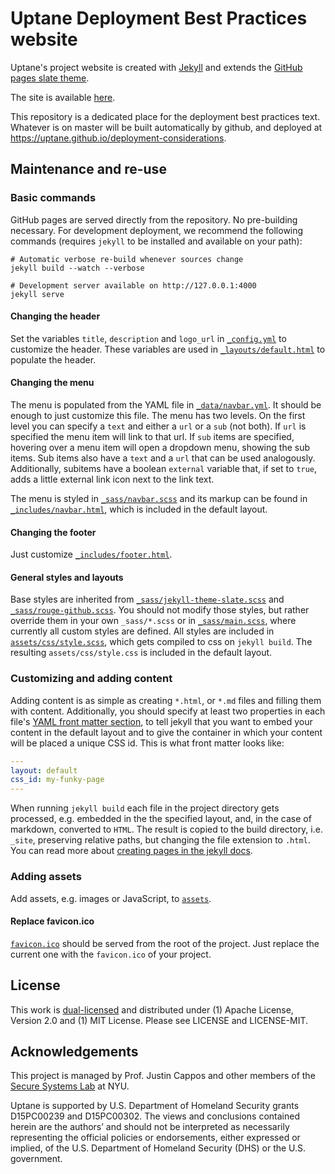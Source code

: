# Uptane Deployment Best Practices website

Uptane's project website is created with [Jekyll](https://jekyllrb.com) and extends
the [GitHub pages slate theme](https://github.com/pages-themes/slate).

The site is available [here](https://uptane.github.io/).

This repository is a dedicated place for the deployment best practices text. Whatever is on master will be built automatically by github, and deployed at https://uptane.github.io/deployment-considerations.

## Maintenance and re-use

### Basic commands
GitHub pages are served directly from the repository. No pre-building necessary.
For development deployment, we recommend the following commands (requires
`jekyll` to be installed and available on your path):

```shell
# Automatic verbose re-build whenever sources change
jekyll build --watch --verbose

# Development server available on http://127.0.0.1:4000
jekyll serve
```

#### Changing the header
Set the variables `title`, `description` and `logo_url`  in
[`_config.yml`](_config.yml) to customize the header. These variables are used
in [`_layouts/default.html`](_layouts/default.html) to populate the header.

#### Changing the menu
The menu is populated from the YAML file in
[`_data/navbar.yml`](_data/navbar.yml). It should be enough to just customize
this file. The menu has two levels. On the first level you can specify a `text`
and either a `url` or a `sub` (not both). If `url` is specified the menu item
will link to that url. If `sub` items are specified, hovering over a menu item
will open a dropdown menu, showing the sub items.
Sub items also have a `text` and a `url` that can be used analogously.
Additionally, subitems have a boolean `external` variable that, if set to
`true`, adds a little external link icon next to the link text.

The menu is styled in [`_sass/navbar.scss`](_sass/navbar.scss) and its markup
can be found in [`_includes/navbar.html`](_includes/navbar.html), which is
included in the default layout.

#### Changing the footer
Just customize [`_includes/footer.html`](_includes/footer.html).

#### General styles and layouts
Base styles are inherited from
[`_sass/jekyll-theme-slate.scss`](_sass/jekyll-theme-slate.scss) and
[`_sass/rouge-github.scss`](_sass/rouge-github.scss). You should not modify
those styles, but rather override them in your own `_sass/*.scss` or
in [`_sass/main.scss`](_sass/main.scss), where currently all custom styles
are defined. All styles are included in
[`assets/css/style.scss`](assets/css/style.scss), which gets compiled to css on
`jekyll build`. The resulting `assets/css/style.css` is included in the default
layout.


### Customizing and adding content
Adding content is as simple as creating `*.html`, or `*.md` files and filling
them with content.
Additionally, you should specify at least two properties in each file's [YAML
front matter section](https://jekyllrb.com/docs/frontmatter/), to tell jekyll
that you want to embed your content in the default layout and to give the
container in which your content will be placed a unique CSS id. This is what
front matter looks like:
```yaml
---
layout: default
css_id: my-funky-page
---
```

When running `jekyll build` each file in the project directory gets processed,
e.g. embedded in the the specified layout, and, in the case of markdown,
converted to `HTML`. The result is copied to the build directory, i.e. `_site`,
preserving relative paths, but changing the file extension to `.html`.
You can read more about [creating pages in the jekyll
docs](https://jekyllrb.com/docs/pages/).

### Adding assets
Add assets, e.g. images or JavaScript, to [`assets`](assets).

#### Replace favicon.ico
[`favicon.ico`](favicon.ico) should be served from the root of the project.
Just replace the current one with the `favicon.ico` of your project.

## License
This work is [dual-licensed](https://en.wikipedia.org/wiki/Multi-licensing) and
distributed under (1) Apache License, Version 2.0 and (1) MIT License.  Please
see LICENSE and LICENSE-MIT.

## Acknowledgements
This project is managed by Prof. Justin Cappos and other members of the [Secure
Systems Lab](https://ssl.engineering.nyu.edu/) at NYU.

Uptane is supported by U.S. Department of Homeland Security grants D15PC00239 and
D15PC00302. The views and conclusions contained herein are the authors’ and should
not be interpreted as necessarily representing the official policies or endorsements,
either expressed or implied, of the U.S. Department of Homeland Security (DHS)
or the U.S. government.
